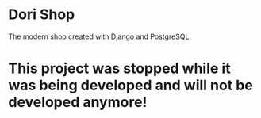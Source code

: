# Dori Shop

The modern shop created with Django and PostgreSQL.


# This project was stopped while it was being developed and will not be developed anymore!
